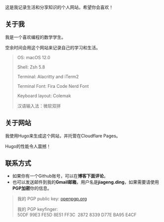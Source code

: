
这是我记录生活和分享知识的个人网站，希望你会喜欢！

## 关于我

我是一个喜欢编程的数学学生。

空余时间会用这个网站来记录自己的学习和生活。

> OS: macOS 12.0
>
> Shell: Zsh 5.8
>
> Terminal: Alacritty and iTerm2
>
> Terminal Font: Fira Code Nerd Font
>
> Keyboard layout: Colemak
>
> 汉语输入法：微软双拼

## 关于网站

我使用Hugo来生成这个网站，并托管在Cloudflare Pages。

Hugo的性能令人震撼！

## 联系方式

- 如果你有一个Github账号，可以在**博客下面评论**。
- 也可以发送邮件到我的**Gmail邮箱**，用户名是**jiageng.ding**，如果需要请使用**PGP加密**你的信息。

> 我的 PGP public key: [openpgp.org](https://keys.openpgp.org/search?q=50DF99E3FE5D8E51FF3C28728339D77EBA95E4CF)
>
> 我的 PGP keyfinger: 50DF 99E3 FE5D 8E51 FF3C  2872 8339 D77E BA95 E4CF
